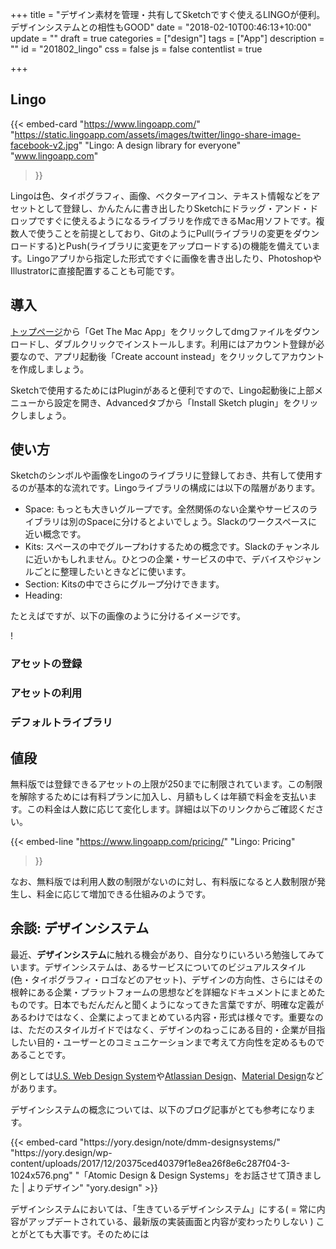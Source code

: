 +++
title = "デザイン素材を管理・共有してSketchですぐ使えるLINGOが便利。デザインシステムとの相性もGOOD"
date = "2018-02-10T00:46:13+10:00"
update = ""
draft = true
categories = ["design"]
tags = ["App"]
description = ""
id = "201802_lingo"
css = false
js = false
contentlist = true

+++

## Lingo
{{< embed-card
    "https://www.lingoapp.com/"
    "https://static.lingoapp.com/assets/images/twitter/lingo-share-image-facebook-v2.jpg"
    "Lingo: A design library for everyone"
    "www.lingoapp.com"
>}}

Lingoは色、タイポグラフィ、画像、ベクターアイコン、テキスト情報などをアセットとして登録し、かんたんに書き出したりSketchにドラッグ・アンド・ドロップですぐに使えるようになるライブラリを作成できるMac用ソフトです。複数人で使うことを前提としており、GitのようにPull(ライブラリの変更をダウンロードする)とPush(ライブラリに変更をアップロードする)の機能を備えています。Lingoアプリから指定した形式ですぐに画像を書き出したり、PhotoshopやIllustratorに直接配置することも可能です。

## 導入
[トップページ](https://www.lingoapp.com/)から「Get The Mac App」をクリックしてdmgファイルをダウンロードし、ダブルクリックでインストールします。利用にはアカウント登録が必要なので、アプリ起動後「Create account instead」をクリックしてアカウントを作成しましょう。

Sketchで使用するためにはPluginがあると便利ですので、Lingo起動後に上部メニューから設定を開き、Advancedタブから「Install Sketch plugin」をクリックしましょう。

## 使い方
Sketchのシンボルや画像をLingoのライブラリに登録しておき、共有して使用するのが基本的な流れです。Lingoライブラリの構成には以下の階層があります。

- Space: もっとも大きいグループです。全然関係のない企業やサービスのライブラリは別のSpaceに分けるとよいでしょう。Slackのワークスペースに近い概念です。
- Kits: スペースの中でグループわけするための概念です。Slackのチャンネルに近いかもしれません。ひとつの企業・サービスの中で、デバイスやジャンルごとに整理したいときなどに使います。
- Section: Kitsの中でさらにグループ分けできます。
- Heading: 

たとえばですが、以下の画像のように分けるイメージです。

!

### アセットの登録

### アセットの利用

### デフォルトライブラリ




## 値段
無料版では登録できるアセットの上限が250までに制限されています。この制限を解除するためには有料プランに加入し、月額もしくは年額で料金を支払います。この料金は人数に応じて変化します。詳細は以下のリンクからご確認ください。

{{< embed-line
    "https://www.lingoapp.com/pricing/"
    "Lingo: Pricing"
>}}

なお、無料版では利用人数の制限がないのに対し、有料版になると人数制限が発生し、料金に応じて増加できる仕組みのようです。

## 余談: デザインシステム
最近、<b>デザインシステム</b>に触れる機会があり、自分なりにいろいろ勉強してみています。デザインシステムは、あるサービスについてのビジュアルスタイル(色・タイポグラフィ・ロゴなどのアセット)、デザインの方向性、さらにはその根幹にある企業・プラットフォームの思想などを詳細なドキュメントにまとめたものです。日本でもだんだんと聞くようになってきた言葉ですが、明確な定義があるわけではなく、企業によってまとめている内容・形式は様々です。重要なのは、ただのスタイルガイドではなく、デザインのねっこにある目的・企業が目指したい目的・ユーザーとのコミュニケーションまで考えて方向性を定めるものであることです。

例としては[U.S. Web Design System](https://designsystem.digital.gov/design-principles/)や[Atlassian Design](https://atlassian.design/)、[Material Design](https://material.io)などがあります。

デザインシステムの概念については、以下のブログ記事がとても参考になります。

<div>
{{< embed-card "https://yory.design/note/dmm-designsystems/" "https://yory.design/wp-content/uploads/2017/12/20375ced40379f1e8ea26f8e6c287f04-3-1024x576.png" "「Atomic Design & Design Systems」をお話させて頂きました | よりデザイン" "yory.design" >}}
</div>

デザインシステムにおいては、「生きているデザインシステム」にする( = 常に内容がアップデートされている、最新版の実装画面と内容が変わったりしない )  ことがとても大事です。そのためには
